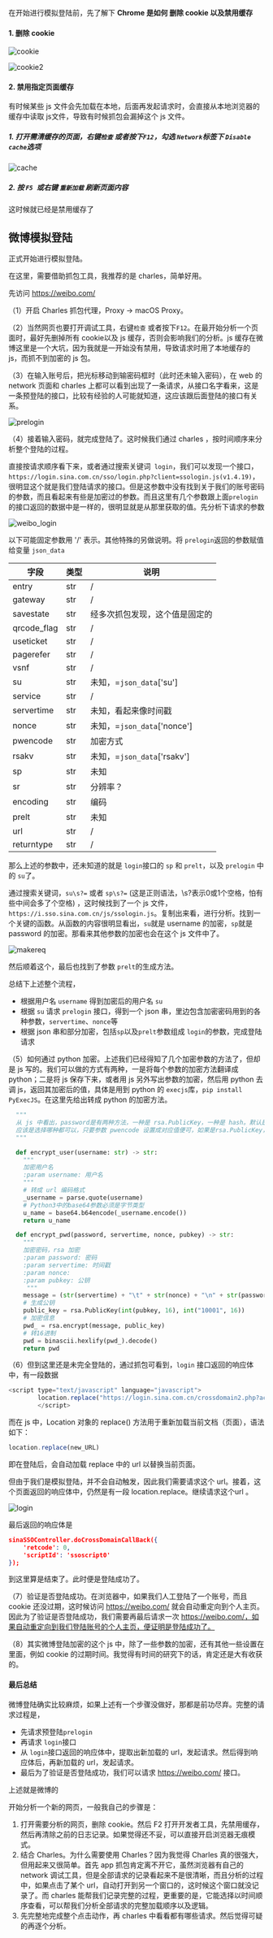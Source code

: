 在开始进行模拟登陆前，先了解下 **Chrome 是如何 删除 cookie 以及禁用缓存**

#### 1. 删除 cookie

![cookie](https://img-1257127044.cos.ap-guangzhou.myqcloud.com/imgs/weibo/Snipaste_2020-03-21_22-22-31.png)



![cookie2](https://img-1257127044.cos.ap-guangzhou.myqcloud.com/imgs/weibo/Snipaste_2020-03-21_22-23-11.png)

#### 2. 禁用指定页面缓存

有时候某些 js 文件会先加载在本地，后面再发起请求时，会直接从本地浏览器的缓存中读取 js文件，导致有时候抓包会漏掉这个 js 文件。

##### 1. 打开需清缓存的页面，右键`检查` 或者按下`F12`，勾选 `Network`标签下 `Disable cache`选项

![cache](https://img-1257127044.cos.ap-guangzhou.myqcloud.com/imgs/weibo/cache.png)



##### 2. 按 `F5 `或右键 `重新加载` 刷新页面内容

这时候就已经是禁用缓存了



## 微博模拟登陆

正式开始进行模拟登陆。

在这里，需要借助抓包工具，我推荐的是 charles，简单好用。

先访问 https://weibo.com/

（1）开启 Charles 抓包代理，Proxy -> macOS Proxy。

（2）当然网页也要打开调试工具，右键`检查` 或者按下`F12`。在最开始分析一个页面时，最好先删掉所有 cookie以及 js 缓存，否则会影响我们的分析。js 缓存在微博这里是一个大坑，因为我就是一开始没有禁用，导致请求时用了本地缓存的 js，而抓不到加密的 js 包。

（3）在输入账号后，把光标移动到输密码框时（此时还未输入密码），在 web 的 network 页面和 charles 上都可以看到出现了一条请求，从接口名字看来，这是一条预登陆的接口，比较有经验的人可能就知道，这应该跟后面登陆的接口有关系。

![prelogin](https://img-1257127044.cos.ap-guangzhou.myqcloud.com/imgs/weibo/prelogin.png)

（4）接着输入密码，就完成登陆了。这时候我们通过 charles ，按时间顺序来分析整个登陆的过程。

直接按请求顺序看下来，或者通过搜索关键词` login`，我们可以发现一个接口，`https://login.sina.com.cn/sso/login.php?client=ssologin.js(v1.4.19)`，很明显这个就是我们登陆请求的接口。但是这参数中没有找到关于我们的账号密码的参数，而且看起来有些是加密过的参数。而且这里有几个参数跟上面`prelogin`的接口返回的数据中是一样的，很明显就是从那里获取的值。先分析下请求的参数

![weibo_login](https://img-1257127044.cos.ap-guangzhou.myqcloud.com/imgs/weibo/login.png)

以下可能固定参数用 '/' 表示。其他特殊的另做说明。将 `prelogin`返回的参数赋值给变量 `json_data`

| 字段        | 类型 | 说明                           |
| ----------- | ---- | ------------------------------ |
| entry       | str  | /                              |
| gateway     | str  | /                              |
| savestate   | str  | 经多次抓包发现，这个值是固定的 |
| qrcode_flag | str  | /                              |
| useticket   | str  | /                              |
| pagerefer   | str  | /                              |
| vsnf        | str  | /                              |
| su          | str  | 未知，=`json_data`['su']       |
| service     | str  | /                              |
| servertime  | str  | 未知，看起来像时间戳           |
| nonce       | str  | 未知，=`json_data`['nonce']    |
| pwencode    | str  | 加密方式                       |
| rsakv       | str  | 未知，=`json_data`['rsakv']    |
| sp          | str  | 未知                           |
| sr          | str  | 分辨率？                       |
| encoding    | str  | 编码                           |
| prelt       | str  | 未知                           |
| url         | str  | /                              |
| returntype  | str  | /                              |

那么上述的参数中，还未知道的就是 `login`接口的 `sp` 和 `prelt`，以及 `prelogin` 中的 `su`了。

通过搜索关键词，`su\s?=` 或者 `sp\s?=` (这是正则语法，\s?表示0或1个空格，怕有些中间会多了个空格) ，这时候找到了一个 js 文件，`https://i.sso.sina.com.cn/js/ssologin.js`。复制出来看，进行分析。找到一个关键的函数。从函数的内容很明显看出，`su`就是 username 的加密，`sp`就是 password 的加密。那看来其他参数的加密也会在这个 js 文件中了。

![makereq](https://img-1257127044.cos.ap-guangzhou.myqcloud.com/imgs/weibo/makereq.png)

然后顺着这个，最后也找到了参数 `prelt`的生成方法。

总结下上述整个流程，

- 根据用户名 `username` 得到加密后的用户名 `su`
- 根据 `su` 请求 `prelogin` 接口，得到一个 json 串，里边包含加密密码用到的各种参数，`servertime`、`nonce`等
- 根据 json 串和部分加密，包括`sp`以及`prelt`参数组成 `login`的参数，完成登陆请求

（5）如何通过 python 加密。上述我们已经得知了几个加密参数的方法了，但却是 js 写的。我们可以做的方式有两种，一是将每个参数的加密方法翻译成 python；二是将 js 保存下来，或者用 js 另外写出参数的加密，然后用 python 去调 js，返回其加密后的值，具体是用到 python 的 `execjs`库，`pip install PyExecJS`。在这里先给出转成 python 的加密方法。

```python
  """
  从 js 中看出，password是有两种方法，一种是 rsa.PublicKey，一种是 hash。默认是选择前者
  应该是选择哪种都可以，只要参数 pwencode 设置成对应值便可，如果是rsa.PublicKey，pwencode="rsa2"，后者则是pwencode = "wsse"，在这里我只试了第一种，第二种没成功，不知道什么原因，后面有时间再看看
  """

  def encrypt_user(username: str) -> str:
    """
    加密用户名
    :param username: 用户名
    """
    # 转成 url 编码格式
    _username = parse.quote(username)
    # Python3中的base64参数必须是字节类型
    u_name = base64.b64encode(_username.encode())
    return u_name

  def encrypt_pwd(password, servertime, nonce, pubkey) -> str:
    """
    加密密码，rsa 加密
    :param password: 密码
    :param servertime: 时间戳
    :param nonce:
    :param pubkey: 公钥
     """
    message = (str(servertime) + "\t" + str(nonce) + "\n" + str(password)).encode("utf-8")
    # 生成公钥
    public_key = rsa.PublicKey(int(pubkey, 16), int("10001", 16))
    # 加密信息
    pwd_ = rsa.encrypt(message, public_key)
    # 转16进制
    pwd = binascii.hexlify(pwd_).decode()
    return pwd
```

（6）但到这里还是未完全登陆的，通过抓包可看到，`login` 接口返回的响应体中，有一段数据

```js
<script type="text/javascript" language="javascript">
		location.replace("https://login.sina.com.cn/crossdomain2.php?action=login&entry=weibo&r=https%3A%2F%2Fpassport.weibo.com%2Fwbsso%2Flogin%3Fssosavestate%3D1616337031%26url%3Dhttps%253A%252F%252Fweibo.com%252Fajaxlogin.php%253Fframelogin%253D1%2526callback%253Dparent.sinaSSOController.feedBackUrlCallBack%2526sudaref%253Dweibo.com%26display%3D0%26ticket%3DST-NjEzNTI5NTk3MA%3D%3D-1584801031-gz-2D4D97C9BDDC99490C4F0C3DA9C586C0-1%26retcode%3D0&login_time=1584801030&sign=01227d23219dacc0&sr=1920%2A1080");
		</script>
```

而在 js 中，Location 对象的 replace() 方法用于重新加载当前文档（页面），语法如下：

```js
location.replace(new_URL)
```

即在登陆后，会自动加载 replace 中的 url 以替换当前页面。

但由于我们是模拟登陆，并不会自动触发，因此我们需要请求这个 url。接着，这个页面返回的响应体中，仍然是有一段 location.replace。继续请求这个url 。

![login](https://img-1257127044.cos.ap-guangzhou.myqcloud.com/imgs/weibo/login1.png)

最后返回的响应体是

```json
sinaSSOController.doCrossDomainCallBack({
	'retcode': 0,
	'scriptId': 'ssoscript0'
});
```

到这里算是结束了。此时便是登陆成功了。

（7）验证是否登陆成功。在浏览器中，如果我们人工登陆了一个账号，而且 cookie 还没过期，这时候访问 https://weibo.com/ 就会自动重定向到个人主页。因此为了验证是否登陆成功，我们需要再最后请求一次 https://weibo.com/，如果自动重定向到我们登陆账号的个人主页，便证明是登陆成功了。

（8）其实微博登陆加密的这个 js 中，除了一些参数的加密，还有其他一些设置在里面，例如 cookie 的过期时间。我觉得有时间的研究下的话，肯定还是大有收获的。



#### 最后总结

微博登陆确实比较麻烦，如果上述有一个步骤没做好，那都是前功尽弃。完整的请求过程是，

- 先请求预登陆`prelogin`
- 再请求 `login`接口
- 从 `login`接口返回的响应体中，提取出新加载的 url，发起请求。然后得到响应体后，再新加载的 url，发起请求。
- 最后为了验证是否登陆成功，我们可以请求 https://weibo.com/ 接口。

上述就是微博的

开始分析一个新的网页，一般我自己的步骤是：

1. 打开需要分析的网页，删除 cookie。然后 F2 打开开发者工具，先禁用缓存，然后再清除之前的日志记录。如果觉得还不妥，可以直接开启浏览器无痕模式。
2. 结合 Charles。为什么需要使用 Charles？因为我觉得 Charles 真的很强大，但用起来又很简单。首先 app 抓包肯定离不开它，虽然浏览器有自己的 network 调试工具，但是全部请求的记录看起来不是很清晰，而且分析的过程中，如果点击了某个 url，自动打开到另一个窗口的，这时候这个窗口就没记录了。而 charles 能帮我们记录完整的过程，更重要的是，它能选择以时间顺序查看，可以帮我们分析全部请求的完整加载顺序以及逻辑。
3. 先完整地完成整个点击动作，再 charles 中看看都有哪些请求。然后觉得可疑的再逐个分析。